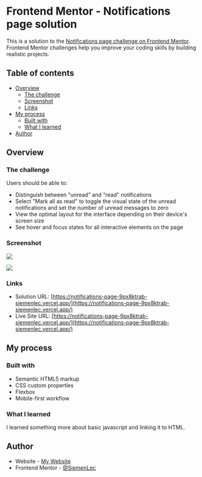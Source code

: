 # Frontend Mentor - Notifications page solution

This is a solution to the [Notifications page challenge on Frontend Mentor](https://www.frontendmentor.io/challenges/notifications-page-DqK5QAmKbC). Frontend Mentor challenges help you improve your coding skills by building realistic projects.

## Table of contents

- [Overview](#overview)
  - [The challenge](#the-challenge)
  - [Screenshot](#screenshot)
  - [Links](#links)
- [My process](#my-process)
  - [Built with](#built-with)
  - [What I learned](#what-i-learned)
- [Author](#author)

## Overview

### The challenge

Users should be able to:

- Distinguish between "unread" and "read" notifications
- Select "Mark all as read" to toggle the visual state of the unread notifications and set the number of unread messages to zero
- View the optimal layout for the interface depending on their device's screen size
- See hover and focus states for all interactive elements on the page

### Screenshot

![](./images/notifications-desktop.png)

![](./images/notifications-mobile.png)

### Links

- Solution URL: [https://notifications-page-9px8ktrab-siemenlec.vercel.app/](https://notifications-page-9px8ktrab-siemenlec.vercel.app/)
- Live Site URL: [https://notifications-page-9px8ktrab-siemenlec.vercel.app/](https://notifications-page-9px8ktrab-siemenlec.vercel.app/)

## My process

### Built with

- Semantic HTML5 markup
- CSS custom properties
- Flexbox
- Mobile-first workflow

### What I learned

I learned something more about basic javascript and linking it to HTML.

## Author

- Website - [My Website](https://www.siemenlecoutre.me)
- Frontend Mentor - [@SiemenLec](https://www.frontendmentor.io/profile/SiemenLec)
